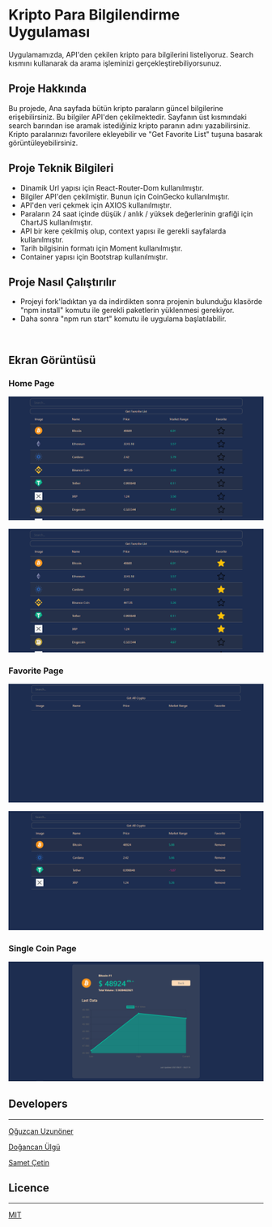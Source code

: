 # Kripto Para Bilgilendirme Uygulaması

Uygulamamızda, API'den çekilen kripto para bilgilerini listeliyoruz. Search kısmını kullanarak da arama işleminizi gerçekleştirebiliyorsunuz.

## Proje Hakkında

Bu projede, Ana sayfada bütün kripto paraların güncel bilgilerine erişebilirsiniz. Bu bilgiler API'den çekilmektedir. Sayfanın üst kısmındaki search barından ise aramak istediğiniz kripto paranın adını yazabilirsiniz. Kripto paralarınızı favorilere ekleyebilir ve "Get Favorite List" tuşuna basarak görüntüleyebilirsiniz.

## Proje Teknik Bilgileri

* Dinamik Url yapısı için React-Router-Dom kullanılmıştır.
* Bilgiler API'den çekilmiştir. Bunun için CoinGecko kullanılmıştır.
* API'den veri çekmek için AXIOS kullanılmıştır.
* Paraların 24 saat içinde düşük / anlık / yüksek değerlerinin grafiği için ChartJS kullanılmıştır.
* API bir kere çekilmiş olup, context yapısı ile gerekli sayfalarda kullanılmıştır.
* Tarih bilgisinin formatı için Moment kullanılmıştır.
* Container yapısı için Bootstrap kullanılmıştır.



## Proje Nasıl Çalıştırılır

- Projeyi fork'ladıktan ya da indirdikten sonra projenin bulunduğu klasörde "npm install" komutu ile gerekli paketlerin yüklenmesi gerekiyor.
- Daha sonra "npm run start" komutu ile uygulama başlatılabilir.

<br>

## Ekran Görüntüsü

### Home Page

<p align="center">
  <img src="readme_image/home_1.PNG" alt="Home">
</p>
<p align="center">
  <img src="readme_image/home_2.PNG" alt="Home">
</p>

### Favorite Page

<p align="center">
  <img src="readme_image/favorite_1.PNG" alt="Favorite"/>
</p>
<p align="center">
  <img src="readme_image/favorite_2.PNG" alt="Favorite"/>
</p>

### Single Coin Page

<p align="center">
  <img src="readme_image/single.PNG" alt="Single"/>
</p>

## Developers
---
[Oğuzcan Uzunöner](https://github.com/oguzcanuzunoner)
<br>

[Doğancan Ülgü](https://github.com/dogancanulgu)
<br>

[Samet Çetin](https://github.com/imsamet)


## Licence
---
[MIT](https://choosealicense.com/licenses/mit/)
